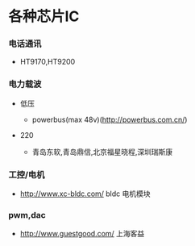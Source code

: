 # 各种芯片IC

### 电话通讯
- HT9170,HT9200

### 电力载波

- 低压
  - powerbus(max 48v)(http://powerbus.com.cn/)

- 220
  - 青岛东软,青岛鼎信,北京福星晓程,深圳瑞斯康

### 工控/电机

- http://www.xc-bldc.com/ bldc 电机模块

### pwm,dac
- http://www.guestgood.com/ 上海客益

